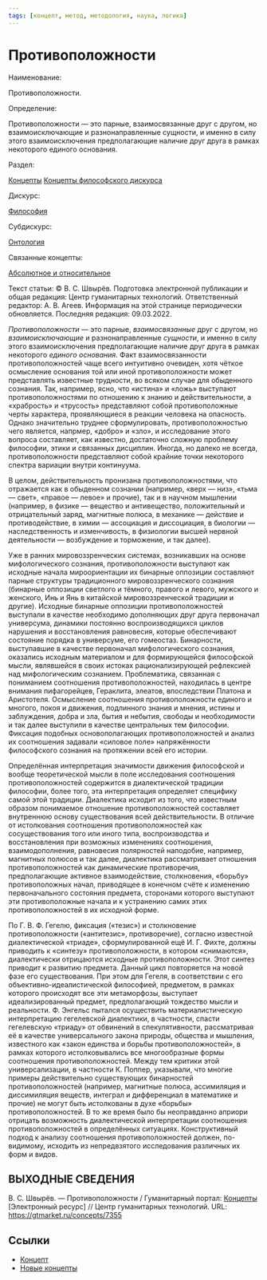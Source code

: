 ```yaml
---
tags: [концепт, метод, методология, наука, логика]
---
```

# Противоположности

Наименование:

Противоположности.

Определение:

Противоположности — это парные, взаимосвязанные друг с другом, но взаимоисключающие и разнонаправленные сущности, и именно в силу этого взаимоисключения предполагающие наличие друг друга в рамках некоторого единого основания.

Раздел:

[Концепты](https://gtmarket.ru/concepts/)  [Концепты философского дискурса](https://gtmarket.ru/concepts/philosophical-concepts)

Дискурс:

[Философия](https://gtmarket.ru/concepts/6862)

Субдискурс:

[Онтология](https://gtmarket.ru/concepts/6847)

Связанные концепты:

[Абсолютное и относительное](https://gtmarket.ru/concepts/7144)

Текст статьи: © В. С. Швырёв. Подготовка электронной публикации и общая редакция: Центр гуманитарных технологий. Ответственный редактор: А. В. Агеев. Информация на этой странице периодически обновляется. Последняя редакция: 09.03.2022.

_Противоположности_ — это парные, _взаимосвязанные_ друг с другом, но _взаимоисключающие_ и разнонаправленные _сущности_, и именно в силу этого взаимоисключения предполагающие наличие друг друга в рамках некоторого _единого основания_. Факт взаимосвязанности противоположностей чаще всего интуитивно очевиден, хотя чёткое осмысление основания той или иной противоположности может представлять известные трудности, во всяком случае для обыденного сознания. Так, например, ясно, что «истина» и «ложь» выступают противоположностями по отношению к знанию и действительности, а «храбрость» и «трусость» представляют собой противоположные черты характера, проявляющиеся в реакции человека на опасность. Однако значительно труднее сформулировать, противоположностью чего является, напрмер, «добро» и «зло», и исследование этого вопроса составляет, как известно, достаточно сложную проблему философии, этики и связанных дисциплин. Иногда, но далеко не всегда, противоположности представляют собой крайние точки некоторого спектра вариации внутри континуума.

В целом, действительность пронизана противоположностями, что отражается как в обыденном сознании (например, «верх — низ», «тьма — свет», «правое — левое» и прочие), так и в научном мышлении (например, в физике — вещество и антивещество, положительный и отрицательный заряд, магнитные полюса, в механике — действие и противодействие, в химии — ассоциация и диссоциация, в биологии — наследственность и изменчивость, в физиологии высшей нервной деятельности — возбуждение и торможение, и так далее).

Уже в ранних мировоззренческих системах, возникавших на основе мифологического сознания, противоположности выступают как исходные начала мироориентации их бинарные оппозиции составляют парные структуры традиционного мировоззренческого сознания (бинарные оппозиции светлого и тёмного, правого и левого, мужского и женского, Инь и Янь в китайской мировоззренческой традиции и другие). Исходные бинарные оппозиции противоположностей выступали в качестве необходимо дополняющих друг друга первоначал универсума, динамики постоянно воспроизводящихся циклов нарушения и восстановления равновесия, которые обеспечивают состояние порядка в универсуме, его гомеостаз. Бинарности, выступавшие в качестве первоначал мифологического сознания, оказались исходным материалом и для формирующейся философской мысли, являвшейся в своих истоках рационализирующей рефлексией над мифологическим сознанием. Проблематика, связанная с пониманием соотношения противоположностей, находилась в центре внимания пифагорейцев, Гераклита, элеатов, впоследствии Платона и Аристотеля. Осмысление соотношения противоположности единого и многого, покоя и движения, подлинного знания и мнения, истины и заблуждения, добра и зла, бытия и небытия, свободы и необходимости и так далее выступили в качестве центральных тем философии. Фиксация подобных основополагающих противоположностей и анализ их соотношения задавали «силовое поле» напряжённости философского сознания на протяжении всей его истории.

Определённая интерпретация значимости движения философской и вообще теоретической мысли в поле исследования соотношения противоположностей содержится в диалектической традиции философии, более того, эта интерпретация определяет специфику самой этой традиции. Диалектика исходит из того, что известным образом понимаемое отношение противоположностей составляет внутреннюю основу существования всей действительности. В отличие от истолкования соотношения противоположностей как сосуществования того или иного типа, воспроизводства и восстановления при возможных изменениях соотношения, взаимодополнения, равновесия полярностей наподобие, например, магнитных полюсов и так далее, диалектика рассматривает отношения противоположностей как динамические противоречия, предполагающие активное взаимодействие, столкновения, «борьбу» противоположных начал, приводящее в конечном счёте к изменению первоначального состояния предмета, сторонами которого выступают эти противоположные начала и к устранению самих этих противоположностей в их исходной форме.

По Г. В. Ф. Гегелю, фиксация («тезис») и столкновение противоположности («антитезис», противоречие), согласно известной диалектической «триаде», сформулированной ещё И. Г. Фихте, должны приводить к «синтезу» противоположности, в котором «снимаются», диалектически отрицаются исходные противоположности. Этот синтез приводит к развитию предмета. Данный цикл повторяется на новой фазе его существования. При этом для Гегеля, в соответствии с его объективно-идеалистической философией, предметом, в рамках которого происходят все эти метаморфозы, выступает идеализированный предмет, предполагающий тождество мысли и реальности. Ф. Энгельс пытался осуществить материалистическую интерпретацию гегелевской диалектики, в частности, спасти гегелевскую «триаду» от обвинений в спекулятивности, рассматривая её в качестве универсального закона природы, общества и мышления, известного как «закон единства и борьбы противоположностей», в рамках которого истолковывались все многообразные формы соотношения противоположностей. Между тем критики этой универсализации, в частности К. Поппер, указывали, что многие примеры действительно существующих бинарностей противоположностей (например, магнитные полюса, ассимиляция и диссимиляция веществ, интеграл и дифференциал в математике и прочие) не могут быть истолкованы в духе «борьбы» противоположностей. В то же время было бы неоправданно априори отрицать возможность диалектической интерпретации соотношения противоположностей в определённых ситуациях. Конструктивный подход к анализу соотношения противоположностей должен, по-видимому, исходить из непредвзятого исследования различных их форм и видов.

## ВЫХОДНЫЕ СВЕДЕНИЯ

В. С. Швырёв. — Противоположности / Гуманитарный портал: [Концепты](https://gtmarket.ru/concepts/) [Электронный ресурс] // Центр гуманитарных технологий. URL: <https://gtmarket.ru/concepts/7355>

## Ссылки

* [Концепт](Концепт.md)
* [Новые концепты](Новые%20концепты.md)

